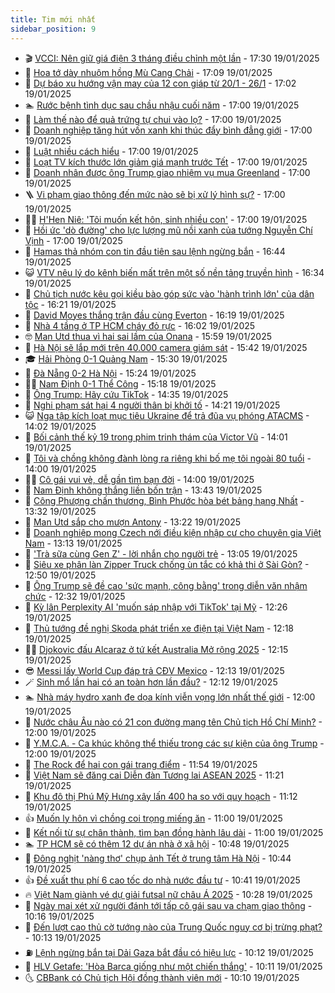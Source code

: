 ```yaml
---
title: Tim mới nhất
sidebar_position: 9
---
```


<!-- vnexpress-tin-moi-nhat:START -->
- 🎬 [VCCI: Nên giữ giá điện 3 tháng điều chỉnh một lần](https://vnexpress.net/vcci-nen-giu-gia-dien-3-thang-dieu-chinh-mot-lan-4838367.html) - 17:30 19/01/2025
- 🐎 [Hoa tớ dày nhuộm hồng Mù Cang Chải](https://vnexpress.net/hoa-to-day-nhuom-hong-mu-cang-chai-4839888.html) - 17:09 19/01/2025
- 🦍 [Dự báo xu hướng vận may của 12 con giáp từ 20/1 - 26/1](https://vnexpress.net/du-bao-xu-huong-van-may-cua-12-con-giap-tu-20-1-26-1-4840305.html) - 17:02 19/01/2025
- 🏊 [Rước bệnh tình dục sau chầu nhậu cuối năm](https://vnexpress.net/ruoc-benh-tinh-duc-sau-chau-nhau-cuoi-nam-4837510.html) - 17:00 19/01/2025
- 🎊 [Làm thế nào để quả trứng tự chui vào lọ?](https://vnexpress.net/lam-the-nao-de-qua-trung-tu-chui-vao-lo-4840858.html) - 17:00 19/01/2025
- 🎃 [Doanh nghiệp tăng hút vốn xanh khi thúc đẩy bình đẳng giới](https://vnexpress.net/doanh-nghiep-tang-hut-von-xanh-khi-thuc-day-binh-dang-gioi-4840697.html) - 17:00 19/01/2025
- 🧰 [Luật nhiều cách hiểu](https://vnexpress.net/luat-nhieu-cach-hieu-4840636.html) - 17:00 19/01/2025
- 🔭 [Loạt TV kích thước lớn giảm giá mạnh trước Tết](https://vnexpress.net/loat-tv-kich-thuoc-lon-giam-gia-manh-truoc-tet-4840381.html) - 17:00 19/01/2025
- 🫶 [Doanh nhân được ông Trump giao nhiệm vụ mua Greenland](https://vnexpress.net/doanh-nhan-duoc-ong-trump-giao-nhiem-vu-mua-greenland-4840245.html) - 17:00 19/01/2025
- 🪜 [Vi phạm giao thông đến mức nào sẽ bị xử lý hình sự?](https://vnexpress.net/vi-pham-giao-thong-den-muc-nao-se-bi-truy-cuu-trach-nhiem-hinh-su-4839676.html) - 17:00 19/01/2025
- 👨‍🏫 [H&#39;Hen Niê: &#39;Tôi muốn kết hôn, sinh nhiều con&#39;](https://vnexpress.net/h-hen-nie-toi-muon-ket-hon-sinh-nhieu-con-4839022.html) - 17:00 19/01/2025
- 🎊 [Hồi ức &#39;dò đường&#39; cho lực lượng mũ nồi xanh của tướng Nguyễn Chí Vịnh](https://vnexpress.net/hoi-uc-do-duong-cho-luc-luong-mu-noi-xanh-cua-tuong-nguyen-chi-vinh-vnepre-4837794.html) - 17:00 19/01/2025
- 🎊 [Hamas thả nhóm con tin đầu tiên sau lệnh ngừng bắn](https://vnexpress.net/hamas-tha-nhom-con-tin-dau-tien-sau-lenh-ngung-ban-4840866.html) - 16:44 19/01/2025
- 😺 [VTV nêu lý do kênh biến mất trên một số nền tảng truyền hình](https://vnexpress.net/vtv-neu-ly-do-kenh-bien-mat-tren-mot-so-nen-tang-truyen-hinh-4840865.html) - 16:34 19/01/2025
- 🐘 [Chủ tịch nước kêu gọi kiều bào góp sức vào &#39;hành trình lớn&#39; của dân tộc](https://vnexpress.net/chu-tich-nuoc-keu-goi-kieu-bao-gop-suc-vao-hanh-trinh-lon-cua-dan-toc-4840853.html) - 16:21 19/01/2025
- 🌁 [David Moyes thắng trận đầu cùng Everton](https://vnexpress.net/david-moyes-thang-tran-dau-cung-everton-4840864.html) - 16:19 19/01/2025
- 🐲 [Nhà 4 tầng ở TP HCM cháy đỏ rực](https://vnexpress.net/nha-4-tang-o-tp-hcm-chay-do-ruc-4840862.html) - 16:02 19/01/2025
- 🤓 [Man Utd thua vì hai sai lầm của Onana](https://vnexpress.net/man-utd-thua-vi-hai-sai-lam-cua-onana-4840861.html) - 15:59 19/01/2025
- 💪 [Hà Nội sẽ lắp mới trên 40.000 camera giám sát](https://vnexpress.net/ha-noi-se-lap-moi-tren-40-000-camera-giam-sat-4840851.html) - 15:42 19/01/2025
- 🎓 [Hải Phòng 0-1 Quảng Nam](https://vnexpress.net/hai-phong-0-1-quang-nam-4831150.html) - 15:30 19/01/2025
- 🫣 [Đà Nẵng 0-2 Hà Nội](https://vnexpress.net/da-nang-0-2-ha-noi-4838027.html) - 15:24 19/01/2025
- 🧑‍💻 [Nam Định 0-1 Thể Công](https://vnexpress.net/nam-dinh-0-1-the-cong-4840859.html) - 15:18 19/01/2025
- 🐲 [Ông Trump: Hãy cứu TikTok](https://vnexpress.net/ong-trump-hay-cuu-tiktok-4840849.html) - 14:35 19/01/2025
- 🌝 [Nghi phạm sát hại 4 người thân bị khởi tố](https://vnexpress.net/nghi-pham-sat-hai-4-nguoi-than-bi-khoi-to-4840848.html) - 14:21 19/01/2025
- 😺 [Nga tập kích loạt mục tiêu Ukraine để trả đũa vụ phóng ATACMS](https://vnexpress.net/nga-tap-kich-loat-muc-tieu-ukraine-de-tra-dua-vu-phong-atacms-4840845.html) - 14:02 19/01/2025
- 🐎 [Bối cảnh thế kỷ 19 trong phim trinh thám của Victor Vũ](https://vnexpress.net/boi-canh-the-ky-19-trong-phim-trinh-tham-cua-victor-vu-4840818.html) - 14:01 19/01/2025
- 🎡 [Tôi và chồng không đành lòng ra riêng khi bố mẹ tôi ngoài 80 tuổi](https://vnexpress.net/toi-va-chong-khong-danh-long-ra-rieng-khi-bo-me-toi-ngoai-80-tuoi-4839679.html) - 14:00 19/01/2025
- 👨‍🏫 [Cô gái vui vẻ, dễ gần tìm bạn đời](https://vnexpress.net/co-gai-vui-ve-de-gan-tim-ban-doi-4840710.html) - 14:00 19/01/2025
- 🦆 [Nam Định không thắng liền bốn trận](https://vnexpress.net/nam-dinh-khong-thang-lien-bon-tran-4840838.html) - 13:43 19/01/2025
- 🚦 [Công Phượng chấn thương, Bình Phước hòa bét bảng hạng Nhất](https://vnexpress.net/cong-phuong-chan-thuong-binh-phuoc-hoa-bet-bang-hang-nhat-4840844.html) - 13:32 19/01/2025
- 💫 [Man Utd sắp cho mượn Antony](https://vnexpress.net/man-utd-sap-cho-muon-antony-4840837.html) - 13:22 19/01/2025
- 🎉 [Doanh nghiệp mong Czech nới điều kiện nhập cư cho chuyên gia Việt Nam](https://vnexpress.net/doanh-nghiep-mong-czech-noi-dieu-kien-nhap-cu-cho-chuyen-gia-viet-nam-4840833.html) - 13:13 19/01/2025
- 🌋 [&#39;Trà sữa cùng Gen Z&#39; - lời nhắn cho người trẻ](https://vnexpress.net/tra-sua-cung-gen-z-loi-nhan-cho-nguoi-tre-4840829.html) - 13:05 19/01/2025
- 🤖 [Siêu xe phân làn Zipper Truck chống ùn tắc có khả thi ở Sài Gòn?](https://vnexpress.net/sieu-xe-phan-lan-zipper-truck-chong-un-tac-co-kha-thi-o-sai-gon-4840795.html) - 12:50 19/01/2025
- 🦏 [Ông Trump sẽ đề cao &#39;sức mạnh, công bằng&#39; trong diễn văn nhậm chức](https://vnexpress.net/ong-trump-se-de-cao-suc-manh-cong-bang-trong-dien-van-nham-chuc-4840832.html) - 12:32 19/01/2025
- 🦩 [Kỳ lân Perplexity AI &#39;muốn sáp nhập với TikTok&#39; tại Mỹ](https://vnexpress.net/ky-lan-perplexity-ai-muon-sap-nhap-voi-tiktok-tai-my-4840813.html) - 12:26 19/01/2025
- 👺 [Thủ tướng đề nghị Skoda phát triển xe điện tại Việt Nam](https://vnexpress.net/thu-tuong-de-nghi-skoda-phat-trien-xe-dien-tai-viet-nam-4840828.html) - 12:18 19/01/2025
- 🧑‍🏫 [Djokovic đấu Alcaraz ở tứ kết Australia Mở rộng 2025](https://vnexpress.net/djokovic-dau-alcaraz-o-tu-ket-australia-mo-rong-2025-4840830.html) - 12:15 19/01/2025
- 😎 [Messi lấy World Cup đáp trả CĐV Mexico](https://vnexpress.net/messi-lay-world-cup-dap-tra-cdv-mexico-4840827.html) - 12:13 19/01/2025
- 🪄 [Sinh mổ lần hai có an toàn hơn lần đầu?](https://vnexpress.net/sinh-mo-lan-hai-co-an-toan-hon-lan-dau-4838619.html) - 12:12 19/01/2025
- 🏊 [Nhà máy hydro xanh đe dọa kính viễn vọng lớn nhất thế giới](https://vnexpress.net/nha-may-hydro-xanh-de-doa-kinh-vien-vong-lon-nhat-the-gioi-4840810.html) - 12:00 19/01/2025
- 💃 [Nước châu Âu nào có 21 con đường mang tên Chủ tịch Hồ Chí Minh?](https://vnexpress.net/nuoc-chau-au-nao-co-21-con-duong-mang-ten-chu-tich-ho-chi-minh-4840637.html) - 12:00 19/01/2025
- 🦆 [Y.M.C.A. - Ca khúc không thể thiếu trong các sự kiện của ông Trump](https://vnexpress.net/y-m-c-a-ca-khuc-khong-the-thieu-trong-cac-su-kien-cua-ong-trump-4840402.html) - 12:00 19/01/2025
- 🎊 [The Rock để hai con gái trang điểm](https://vnexpress.net/the-rock-de-hai-con-gai-trang-diem-4840792.html) - 11:54 19/01/2025
- 👺 [Việt Nam sẽ đăng cai Diễn đàn Tương lai ASEAN 2025](https://vnexpress.net/viet-nam-se-dang-cai-dien-dan-tuong-lai-asean-2025-4840819.html) - 11:21 19/01/2025
- 🎡 [Khu đô thị Phú Mỹ Hưng xây lấn 400 ha so với quy hoạch](https://vnexpress.net/khu-do-thi-phu-my-hung-xay-lan-400-ha-so-voi-quy-hoach-4840752.html) - 11:12 19/01/2025
- 👍 [Muốn ly hôn vì chồng coi trọng miếng ăn](https://vnexpress.net/muon-ly-hon-vi-chong-coi-trong-mieng-an-4840782.html) - 11:00 19/01/2025
- 🐎 [Kết nối từ sự chân thành, tìm bạn đồng hành lâu dài](https://vnexpress.net/ket-noi-tu-su-chan-thanh-tim-ban-dong-hanh-lau-dai-4840713.html) - 11:00 19/01/2025
- 🏊 [TP HCM sẽ có thêm 12 dự án nhà ở xã hội](https://vnexpress.net/tp-hcm-se-co-them-12-du-an-nha-o-xa-hoi-4840817.html) - 10:48 19/01/2025
- 🦩 [Đông nghịt &#39;nàng thơ&#39; chụp ảnh Tết ở trung tâm Hà Nội](https://vnexpress.net/dong-nghit-nang-tho-chup-anh-tet-o-trung-tam-ha-noi-4840750.html) - 10:44 19/01/2025
- 👍 [Đề xuất thu phí 6 cao tốc do nhà nước đầu tư](https://vnexpress.net/de-xuat-thu-phi-6-cao-toc-do-nha-nuoc-dau-tu-4840799.html) - 10:41 19/01/2025
- 🔥 [Việt Nam giành vé dự giải futsal nữ châu Á 2025](https://vnexpress.net/viet-nam-gianh-ve-du-giai-futsal-nu-chau-a-2025-4840815.html) - 10:28 19/01/2025
- 💄 [Ngày mai xét xử người đánh tới tấp cô gái sau va chạm giao thông](https://vnexpress.net/ngay-mai-xet-xu-nguoi-danh-toi-tap-co-gai-sau-va-cham-giao-thong-4840805.html) - 10:16 19/01/2025
- 🤡 [Đến lượt cao thủ cờ tướng nào của Trung Quốc nguy cơ bị trừng phạt?](https://vnexpress.net/den-luot-cao-thu-co-tuong-nao-cua-trung-quoc-nguy-co-bi-trung-phat-4840721.html) - 10:13 19/01/2025
- ⛽️ [Lệnh ngừng bắn tại Dải Gaza bắt đầu có hiệu lực](https://vnexpress.net/lenh-ngung-ban-tai-dai-gaza-bat-dau-co-hieu-luc-4840802.html) - 10:12 19/01/2025
- 🚀 [HLV Getafe: &#39;Hòa Barca giống như một chiến thắng&#39;](https://vnexpress.net/hlv-getafe-hoa-barca-giong-nhu-mot-chien-thang-4840692.html) - 10:11 19/01/2025
- 🌜 [CBBank có Chủ tịch Hội đồng thành viên mới](https://vnexpress.net/cbbank-co-chu-tich-hoi-dong-thanh-vien-moi-4840807.html) - 10:10 19/01/2025<!-- vnexpress-tin-moi-nhat:END -->
